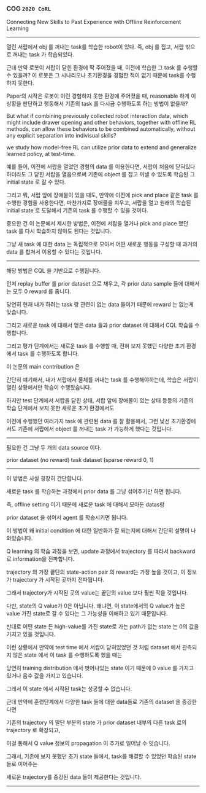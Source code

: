 ### COG `2020 CoRL`


Connecting New Skills to Past Experience with Offline Reinforcement Learning 

---

열린 서랍에서 obj 를 꺼내는 task를 학습한 robot이 있다.
즉, obj 를 집고, 서랍 밖으로 꺼내는 task 가 학습되있다.

근데 만약 로봇이 서랍이 닫힌 환경에 딱 주어졌을 때, 이전에 학습한 그 task 를 수행할 수 있을까?
이 로봇은 그 시나리오나 초기환경을 경험한 적이 없기 때문에 task를 수행하지 못한다. 

Paper의 시작은 로봇이 이런 경험하지 못한 환경에 주어졌을 때,
reasonable 하게 이 상황을 판단하고 행동해서 기존의 task 를 다시금 수행하도록 하는 방법이 없을까?


But what if combining previously collected robot interaction data, which might include drawer opening and 
other behaviors, together with offline RL methods, can allow these behaviors to be combined automatically, 
without any explicit separation into indivisual skills?

we study how model-free RL can utilize prior data to extend and generalize learned policy, at test-time. 

예를 들어, 이전에 서랍을 열었던 경험의 data 를 이용한다면, 서랍이 처음에 닫혀있다하더라도 그 닫힌 서랍을 열음으로써 
기존에 object 를 잡고 꺼낼 수 있도록 학습된 그 initial state 로 갈 수 있다.

그리고 뭐, 서랍 앞에 장애물이 있을 때도, 만약에 이전에 pick and place 같은 task 를 수행한 경험을 사용한다면, 
마찬가지로 장애물을 치우고, 서랍을 열고 원래의 학습된 initial state 로 도달해서 기존의 task 를 수행할 수 있을 것이다. 

중요한 건 이 논문에서 제시한 방법은, 이전에 서랍을 열거나 pick and place 했던 task 를 다시 학습하지 않아도 된다는 것입니다.

그냥 새 task 에 대한 data 는 독립적으로 모아서 어떤 새로운 행동을 구성할 때 과거의 data 를 합쳐서 이용할 수 있다는 것입니다. 

-----

해당 방법은 CQL 을 기반으로 수행됩니다.

먼저 replay buffer 를 prior dataset 으로 채우고, 각 prior data sample 들에 대해서는 모두 0 reward 를 줍니다.

당연히 현재 내가 하려는 task 랑 관련이 없는 data 들이기 때문에 reward 는 없는게 맞습니다. 

그리고 새로운 task 에 대해서 얻은 data 들과 prior dataset 에 대해서 CQL 학습을 수행합니다.

그리고 평가 단계에서는 새로운 task 를 수행할 때, 전혀 보지 못헀던 다양한 초기 환경에서 task 를 수행하도록 합니다. 


이 논문의 main contribution 은 

간단히 얘기해서, 내가 서랍에서 물체를 꺼내는 task 를 수행해야하는데, 학습은 서랍이 열린 상황에서만 학습이 수행됬습니다.

하지만 test 단계에서 서랍을 닫힌 상태, 서랍 앞에 장애물이 있는 상태 등등의 기존의 학습 단계에서 보지 못한 새로운 초기 환경에서도 

이전에 수행했던 여러가지 task 에 관련된 data 를 잘 활용해서, 그런 낯선 초기환경에서도 기존에 서랍에서 object 를 꺼내는 task 가 가능하게 했다는 것입니다. 


---

필요한 건 그냥 두 개의 data source 이다.

prior dataset (no reward) 
task dataset (sparse reward 0, 1)


---

이 방법은 사실 굉장히 간단합니다.

새로운 task 를 학습하는 과정에서 prior data 를 그냥 섞어주기만 하면 됩니다. 

즉, offline setting 이기 때문에 새로운 task 에 대해서 모아둔 datas랑 

prior dataset 을 섞어서 agent 를 학습시키면 됩니다.

이 방법이 왜 initial condition 에 대한 일반화가 잘 되는지에 대해서 간단히 설명이 나와있습니다.

Q learning 의 학습 과정을 보면, update 과정에서 trajectory 를 따라서 backward로 information을 전파합니다.

trajectory 의 가장 끝단의 state-action pair 의 reward는 가장 높을 것이고, 이 정보가 trajectory 가 시작된 곳까지 전파됩니다.

그래서 trajectory가 시작된 곳의 value는 끝단의 value 보다 훨씬 작을 것입니다.

다만, state의 Q value가 0은 아닙니다. 왜냐면, 이 state에서의 Q value가 높은 value 가진 state로 갈 수 있다는 그 가능성을 이해하고 있기 때문입니다.

반대로 어떤 state 든 high-value를 가진 state로 가는 path가 없는 state 는 0의 값을 가지고 있을 것입니다. 

이런 상황에서 만약에 test time 에서 서랍이 닫혀있었던 것 처럼 dataset 에서 관측되지 않은 state 에서 이 task 를 수행하도록 했을 때는

당연히 training distribution 에서 벗어나있는 state 이기 때문에 0 value 를 가지고 있거나 음수 값을 가지고 있습니다.

그래서 이 state 에서 시작된 task는 성공할 수 없습니다.

근데 만약에 훈련단계에서 다양한 task 들에 대한 data들로 기존의 dataset 을 증강한다면 

기존의 trajectory 의 말단 부분의 state 가 prior dataset 내부의 다른 task 로의 trajectory 로 확장되고, 

이걸 통해서 Q value 정보의 propagation 이 추가로 일어날 수 잇습니다. 

그래서, 기존에 보지 못했던 초기 state 들에서, task를 해결할 수 있었던 학습된 state 들로 이어주는 

새로운 trajectory를 증강된 data 들이 제공한다는 것입니다.

---
































